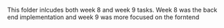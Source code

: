 This folder inlcudes both week 8 and week 9 tasks. Week 8 was the back end implementation and week 9 was more focused on the forntend
